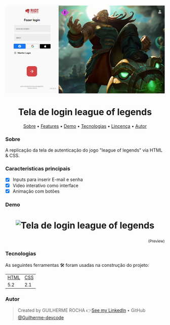 <p align="center">
    <img alt="Readme" title="Readme GIF" src="./Screen.PNG" />
</p>

<h1 align="center">Tela de login league of legends</h1>

<p align="center">
    <a href="#sobre">Sobre</a> • 
    <a href="#features">Features</a> • 
    <a href="#demo">Demo</a> •  
    <a href="#tecnologias">Tecnologias</a> • 
    <a href="#licenca">Lincença</a> • 
    <a href="#autor">Autor</a> 
</p>

### Sobre

A replicação da tela de autenticação do jogo "league of legends" via HTML & CSS.

### Caracteristicas principais

- [x] Inputs para inserir E-mail e senha
- [x] Video interativo como interface
- [x] Animação com botões

### Demo
<h1 align="center">
    <img alt="Tela de login league of legends" title="Tela de login league of legends" src="./public/img/demo.gif" />
</h1>

<p align="right">
<sub>(Preview)</sub>
</p>

### Tecnologias

As seguintes ferramentas 🛠 foram usadas na construção do projeto:

<table>
    <tr>
        <td><a href="https://html.com/">HTML</a></td>
        <td><a href="https://www.w3schools.com/css/">CSS</a></td>
    </tr>
    <tr>
        <td>5.2</td>
        <td>2.1</td>
    </tr>
</table>

### Autor

> Created by GUILHERME ROCHA 👉[See my LinkedIn](https://www.linkedin.com/in/guilherme-rocha-7b3a69220/) • GitHub [@Guilherme-devcode](https://github.com/Guilherme-devcode)
